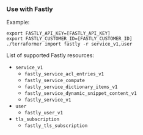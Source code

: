 ### Use with Fastly

Example:

```
export FASTLY_API_KEY=[FASTLY_API_KEY]
export FASTLY_CUSTOMER_ID=[FASTLY_CUSTOMER_ID]
./terraformer import fastly -r service_v1,user
```

List of supported Fastly resources:

- `service_v1`
  - `fastly_service_acl_entries_v1`
  - `fastly_service_compute`
  - `fastly_service_dictionary_items_v1`
  - `fastly_service_dynamic_snippet_content_v1`
  - `fastly_service_v1`
- `user`
  - `fastly_user_v1`
- `tls_subscription`
  - `fastly_tls_subscription`
